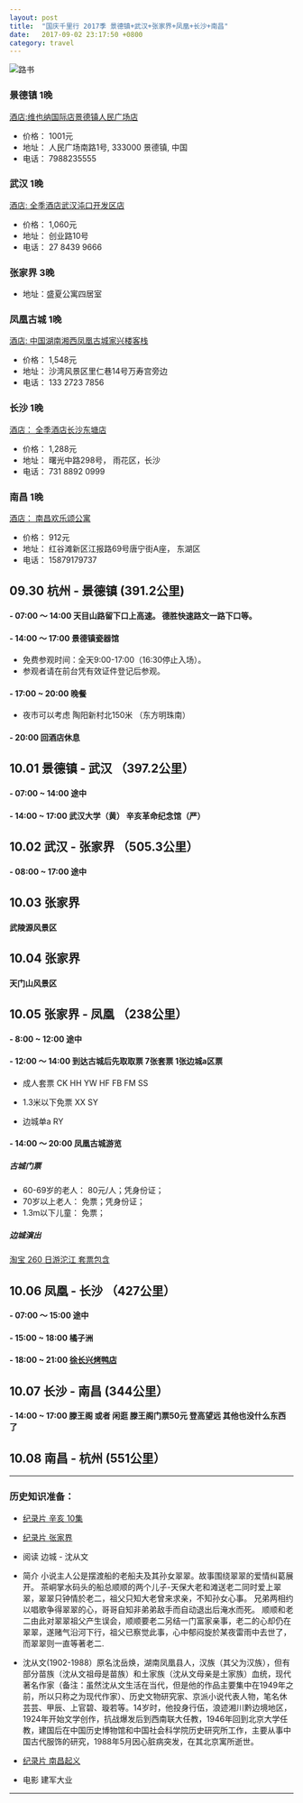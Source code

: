 ```yaml
---
layout: post
title:  "国庆千里行 2017季 景德镇+武汉+张家界+凤凰+长沙+南昌"
date:   2017-09-02 23:17:50 +0800
category: travel
---
```

![路书](https://farm5.staticflickr.com/4387/36794643146_7c30adc9d5_k.jpg)

### 景德镇 1晚
[酒店:维也纳国际店景德镇人民广场店](https://secure.booking.com/myreservations.zh-cn.html?aid=304142;label=gen173nr-1FCAEoggJCAlhYSDNiBW5vcmVmaGKIAQGYATK4AQfIAQzYAQHoAQH4AQuSAgF5qAID;sid=0d4c6b0760250989355f3a780ee56e54;auth_key=2ry97SfR9EEx6WNq&)

- 价格： 1001元
- 地址： 人民广场南路1号, 333000 景德镇, 中国
- 电话： 7988235555

### 武汉 1晚
[酒店: 全季酒店武汉沌口开发区店](https://secure.booking.com/myreservations.zh-cn.html?aid=304142;label=gen173nr-1DCAEoggJCAlhYSDNiBW5vcmVmaDGIAQGYATK4AQfIAQzYAQPoAQGSAgF5qAID;sid=c5021b38d635cd4b5ce6aeb9933d2baf;auth_key=uDxKG4Iq4HQF6mqg&)

- 价格： 1,060元
- 地址： 创业路10号
- 电话： 27 8439 9666


### 张家界 3晚

- 地址：盛夏公寓四居室


### 凤凰古城 1晚
[酒店: 中国湖南湘西凤凰古城家兴楼客栈](https://secure.booking.com/myreservations.zh-cn.html?aid=304142;label=gen173nr-1FCAEoggJCAlhYSDNiBW5vcmVmaGKIAQGYATK4AQfIAQzYAQHoAQH4AQuSAgF5qAID;sid=bb3acd91fc5a3a1becaf0a0094348245;auth_key=3DFyNQYD6nfOpXQ6&) 

- 价格： 1,548元
- 地址： 沙湾风景区里仁巷14号万寿宫旁边
- 电话： 133 2723 7856



### 长沙 1晚
[酒店： 全季酒店长沙东塘店](https://secure.booking.com/myreservations.zh-cn.html?aid=304142;label=gen173nr-1FCAEoggJCAlhYSDNiBW5vcmVmaGKIAQGYATK4AQfIAQzYAQHoAQH4AQuSAgF5qAID;sid=bb3acd91fc5a3a1becaf0a0094348245;auth_key=8jvIGuA5eN8xTkze&)

- 价格： 1,288元
- 地址： 曙光中路298号， 雨花区，长沙
- 电话： 731 8892 0999



### 南昌 1晚
[酒店： 南昌欢乐颂公寓](https://secure.booking.com/myreservations.zh-cn.html?aid=304142;label=gen173nr-1FCAEoggJCAlhYSDNiBW5vcmVmaGKIAQGYATK4AQfIAQzYAQHoAQH4AQuSAgF5qAID;sid=bb3acd91fc5a3a1becaf0a0094348245;auth_key=0JCHgNqyuMvWGEtr&)

- 价格： 912元
- 地址： 红谷滩新区江报路69号唐宁街A座， 东湖区
- 电话： 15879179737



## 09.30 杭州 - 景德镇 (391.2公里) 

#### - 07:00 ～ 14:00 天目山路留下口上高速。 德胜快速路文一路下口等。 

#### - 14:00 ～ 17:00 景德镇瓷器馆

- 免费参观时间：全天9:00-17:00（16:30停止入场）。
- 参观者请在前台凭有效证件登记后参观。


#### - 17:00 ~ 20:00 晚餐
- 夜市可以考虑 陶阳新村北150米 （东方明珠南）

#### - 20:00  回酒店休息


## 10.01 景德镇 - 武汉 （397.2公里）

#### - 07:00 ~ 14:00 途中

#### - 14:00 ~ 17:00 武汉大学（黄） 辛亥革命纪念馆（严）



## 10.02 武汉 - 张家界 （505.3公里）

#### - 08:00 ~ 17:00 途中

## 10.03 张家界

#### 武陵源风景区

## 10.04 张家界

#### 天门山风景区


## 10.05 张家界 - 凤凰 （238公里）

#### - 8:00 ~ 12:00 途中

#### - 12:00 ～ 14:00 到达古城后先取取票 7张套票 1张边城a区票

- 成人套票
CK
HH
YW
HF
FB
FM
SS

- 1.3米以下免票
XX
SY

- 边城单a
RY

#### - 14:00 ～ 20:00 凤凰古城游览

##### 古城门票
- 60-69岁的老人： 80元/人；凭身份证；
- 70岁以上老人： 免票；凭身份证；
- 1.3m以下儿童： 免票；

##### 边城演出




[淘宝 260 日游沱江 套票包含](https://traveldetail.fliggy.com/item.htm?spm=a230r.1.14.13.413777esVki0i&id=534675119348&ad_id=&am_id=&cm_id=140105335569ed55e27b&pm_id=&abbucket=4&smToken=8f229a4939624c629900b60f4fe747ac&smSign=7BlTt4kmRZlFNiivHZWaNw%3D%3D)


## 10.06 凤凰 - 长沙 （427公里）

#### - 07:00 ～ 15:00 途中

#### - 15:00 ~ 18:00 橘子洲

#### - 18:00 ~ 21:00 [徐长兴烤鸭店](http://www.mafengwo.cn/poi/19350.html)

## 10.07 长沙 - 南昌 (344公里）

#### - 14:00 ~ 17:00 滕王阁 或者 闲逛  滕王阁门票50元 登高望远 其他也没什么东西了


## 10.08 南昌 - 杭州 (551公里）


--------------

### 历史知识准备：

- [纪录片 辛亥 10集](http://www.iqiyi.com/v_19rrk2he5g.html)

- [纪录片 张家界](http://v.youku.com/v_show/id_XNTE2MDIxNTM2.html?spm=a2h1n.8261147.0.0)

- 阅读 边城 - 沈从文


- 简介 小说主人公是摆渡船的老船夫及其孙女翠翠。故事围绕翠翠的爱情纠葛展开。
茶峒掌水码头的船总顺顺的两个儿子-天保大老和滩送老二同时爱上翠翠，翠翠只钟情於老二，祖父只知大老曾来求亲，不知孙女心事。
兄弟两相约以唱歌争得翠翠的心，哥哥自知非弟弟敌手而自动退出后淹水而死。
顺顺和老二由此对翠翠祖父产生误会，顺顺要老二另结一门富家亲事，老二的心却仍在翠翠，遂赌气沿河下行，祖父已察觉此事，心中郁闷旋於某夜雷雨中去世了，而翠翠则一直等著老二. 



- 沈从文(1902-1988）原名沈岳焕，湖南凤凰县人，汉族（其父为汉族），但有部分苗族（沈从文祖母是苗族）和土家族（沈从文母亲是土家族）血统，现代著名作家（备注：虽然沈从文生活在当代，但是他的作品主要集中在1949年之前，所以只称之为现代作家）、历史文物研究家、京派小说代表人物，笔名休芸芸、甲辰、上官碧、璇若等。14岁时，他投身行伍，浪迹湘川黔边境地区，1924年开始文学创作，抗战爆发后到西南联大任教，1946年回到北京大学任教，建国后在中国历史博物馆和中国社会科学院历史研究所工作，主要从事中国古代服饰的研究，1988年5月因心脏病突发，在其北京寓所逝世。

- [纪录片 南昌起义](http://www.bilibili.com/video/av9496897/)

- 电影 建军大业

------------


